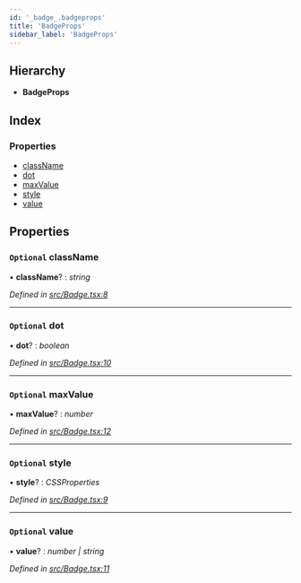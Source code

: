 ```yaml
---
id: '_badge_.badgeprops'
title: 'BadgeProps'
sidebar_label: 'BadgeProps'
---
```


## Hierarchy

- **BadgeProps**

## Index

### Properties

- [className](_badge_.badgeprops.md#optional-classname)
- [dot](_badge_.badgeprops.md#optional-dot)
- [maxValue](_badge_.badgeprops.md#optional-maxvalue)
- [style](_badge_.badgeprops.md#optional-style)
- [value](_badge_.badgeprops.md#optional-value)

## Properties

### `Optional` className

• **className**? : _string_

_Defined in [src/Badge.tsx:8](https://github.com/tarojsx/ui/blob/v0.11.0/src/Badge.tsx#L8)_

---

### `Optional` dot

• **dot**? : _boolean_

_Defined in [src/Badge.tsx:10](https://github.com/tarojsx/ui/blob/v0.11.0/src/Badge.tsx#L10)_

---

### `Optional` maxValue

• **maxValue**? : _number_

_Defined in [src/Badge.tsx:12](https://github.com/tarojsx/ui/blob/v0.11.0/src/Badge.tsx#L12)_

---

### `Optional` style

• **style**? : _CSSProperties_

_Defined in [src/Badge.tsx:9](https://github.com/tarojsx/ui/blob/v0.11.0/src/Badge.tsx#L9)_

---

### `Optional` value

• **value**? : _number | string_

_Defined in [src/Badge.tsx:11](https://github.com/tarojsx/ui/blob/v0.11.0/src/Badge.tsx#L11)_
